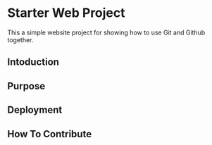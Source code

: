 # Starter Web Project

This a simple website project for showing how to use Git and Github together.

## Intoduction

## Purpose

## Deployment

## How To Contribute
